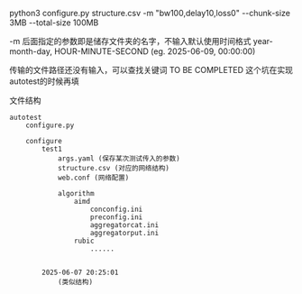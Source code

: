 python3 configure.py structure.csv -m "bw100,delay10,loss0" --chunk-size 3MB --total-size 100MB

-m 后面指定的参数即是储存文件夹的名字，不输入默认使用时间格式 year-month-day, HOUR-MINUTE-SECOND (eg. 2025-06-09, 00:00:00)

传输的文件路径还没有输入，可以查找关键词 TO BE COMPLETED
这个坑在实现autotest的时候再填

文件结构
```
autotest
    configure.py
    
    configure
        test1
            args.yaml (保存某次测试传入的参数)
            structure.csv (对应的网络结构)
            web.conf (网络配置)

            algorithm
                aimd
                    conconfig.ini
                    preconfig.ini
                    aggregatorcat.ini
                    aggregatorput.ini
                rubic
                    ......


        2025-06-07 20:25:01
            (类似结构)

